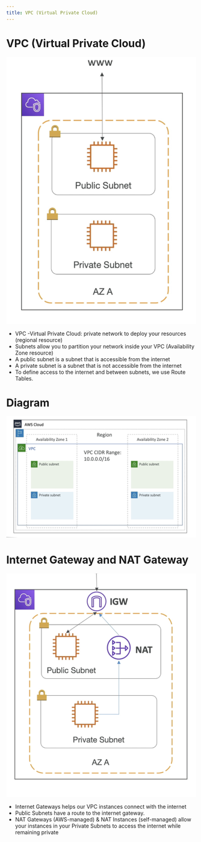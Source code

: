 ```yaml
---
title: VPC (Virtual Private Cloud)
---
```

# VPC (Virtual Private Cloud)
![VPC](./VPC.png)
- VPC -Virtual Private Cloud: private network to deploy your resources (regional resource)
- Subnets allow you to partition your network inside your VPC (Availability Zone resource)
- A public subnet is a subnet that is accessible from the internet
- A private subnet is a subnet that is not accessible from the internet
- To define access to the internet and between subnets, we use Route Tables.

# Diagram
![VPC](./VPC-diagram.png)

# Internet Gateway and NAT Gateway
![VPC](./VPC2.png)
- Internet Gateways helps our VPC instances connect with the internet
- Public Subnets have a route to the internet gateway.
- NAT Gateways (AWS-managed) & NAT Instances (self-managed) allow your instances in your Private Subnets to access the internet while remaining private

